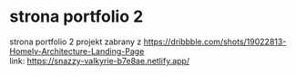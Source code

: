 # strona portfolio 2 
strona portfolio 2 
projekt zabrany z https://dribbble.com/shots/19022813-Homely-Architecture-Landing-Page <br>
link: https://snazzy-valkyrie-b7e8ae.netlify.app/
